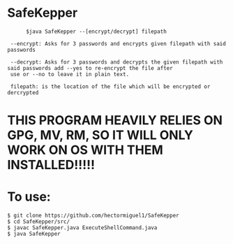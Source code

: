 # SafeKepper

          $java SafeKepper --[encrypt/decrypt] filepath 

 	 --encrypt: Asks for 3 passwords and encrypts given filepath with said passwords 
	 
	 --decrypt: Asks for 3 passwords and decrypts the given filepath with said passwords add --yes to re-encrypt the file after
	 use or --no to leave it in plain text.
	 
	 filepath: is the location of the file which will be encrypted or dercrypted 
	 
# THIS PROGRAM HEAVILY RELIES ON GPG, MV, RM, SO IT WILL ONLY WORK ON OS WITH THEM INSTALLED!!!!!


# To use:
	$ git clone https://github.com/hectormiguel1/SafeKepper
	$ cd SafeKepper/src/
	$ javac SafeKepper.java ExecuteShellCommand.java
	$ java SafeKepper 
	 
